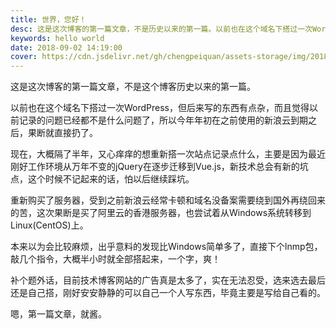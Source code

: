 ```yaml
---
title: 世界，您好！
desc: 这是这次博客的第一篇文章，不是历史以来的第一篇。以前也在这个域名下搭过一次WordPress，但后来写的东西有点杂，而且觉得以前记录的问题已经都不是什么问题了，所以在之前的新浪云到期之后，果断就舍弃了。
keywords: hello world
date: 2018-09-02 14:19:00
cover: https://cdn.jsdelivr.net/gh/chengpeiquan/assets-storage/img/2018/09/1.jpg
---
```


这是这次博客的第一篇文章，不是这个博客历史以来的第一篇。

以前也在这个域名下搭过一次WordPress，但后来写的东西有点杂，而且觉得以前记录的问题已经都不是什么问题了，所以今年年初在之前使用的新浪云到期之后，果断就直接扔了。

现在，大概隔了半年，又心痒痒的想重新搭一次站点记录点什么，主要是因为最近刚好工作环境从万年不变的jQuery在逐步迁移到Vue.js，新技术总会有新的坑点，这个时候不记起来的话，怕以后继续踩坑。

重新购买了服务器，受到之前新浪云经常卡顿和域名没备案需要绕到国外再绕回来的苦，这次果断是买了阿里云的香港服务器，也尝试着从Windows系统转移到Linux(CentOS)上。

本来以为会比较麻烦，出乎意料的发现比Windows简单多了，直接下个lnmp包，敲几个指令，大概半小时就全部搭起来，一个字，爽！

补个题外话，目前技术博客网站的广告真是太多了，实在无法忍受，选来选去最后还是自己搭，刚好安安静静的可以自己一个人写东西，毕竟主要是写给自己看的。

嗯，第一篇文章，就酱。